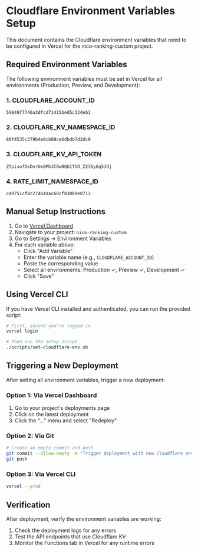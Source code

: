 # Cloudflare Environment Variables Setup

This document contains the Cloudflare environment variables that need to be configured in Vercel for the nico-ranking-custom project.

## Required Environment Variables

The following environment variables must be set in Vercel for all environments (Production, Preview, and Development):

### 1. CLOUDFLARE_ACCOUNT_ID
```
5984977746a3dfcd71415bed5c324eb1
```

### 2. CLOUDFLARE_KV_NAMESPACE_ID
```
80f4535c379b4e8cb89ce6dbdb7d2dc9
```

### 3. CLOUDFLARE_KV_API_TOKEN
```
ZfpisofOxDnrUx8MhJCOw8QG1TVO_Z236y6q5Jdj
```

### 4. RATE_LIMIT_NAMESPACE_ID
```
c49751cf8c27464aac68cf030b9e0713
```

## Manual Setup Instructions

1. Go to [Vercel Dashboard](https://vercel.com/dashboard)
2. Navigate to your project: `nico-ranking-custom`
3. Go to Settings → Environment Variables
4. For each variable above:
   - Click "Add Variable"
   - Enter the variable name (e.g., `CLOUDFLARE_ACCOUNT_ID`)
   - Paste the corresponding value
   - Select all environments: Production ✓, Preview ✓, Development ✓
   - Click "Save"

## Using Vercel CLI

If you have Vercel CLI installed and authenticated, you can run the provided script:

```bash
# First, ensure you're logged in
vercel login

# Then run the setup script
./scripts/set-cloudflare-env.sh
```

## Triggering a New Deployment

After setting all environment variables, trigger a new deployment:

### Option 1: Via Vercel Dashboard
1. Go to your project's deployments page
2. Click on the latest deployment
3. Click the "..." menu and select "Redeploy"

### Option 2: Via Git
```bash
# Create an empty commit and push
git commit --allow-empty -m "Trigger deployment with new Cloudflare env vars"
git push
```

### Option 3: Via Vercel CLI
```bash
vercel --prod
```

## Verification

After deployment, verify the environment variables are working:
1. Check the deployment logs for any errors
2. Test the API endpoints that use Cloudflare KV
3. Monitor the Functions tab in Vercel for any runtime errors